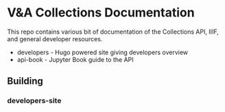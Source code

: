 # V&A Collections Documentation

This repo contains various bit of documentation of the Collections API, IIIF, and general developer
resources.

  - developers - Hugo powered site giving developers overview
  - api-book - Jupyter Book guide to the API

## Building

### developers-site


